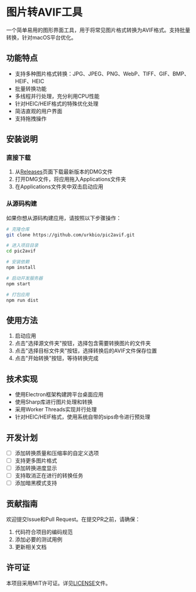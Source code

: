 # 图片转AVIF工具

一个简单易用的图形界面工具，用于将常见图片格式转换为AVIF格式。支持批量转换，针对macOS平台优化。

## 功能特点

- 支持多种图片格式转换：JPG、JPEG、PNG、WebP、TIFF、GIF、BMP、HEIF、HEIC
- 批量转换功能
- 多线程并行处理，充分利用CPU性能
- 针对HEIC/HEIF格式的特殊优化处理
- 简洁直观的用户界面
- 支持拖拽操作

## 安装说明

### 直接下载

1. 从[Releases](https://github.com/urkbio/pic2avif/releases)页面下载最新版本的DMG文件
2. 打开DMG文件，将应用拖入Applications文件夹
3. 在Applications文件夹中双击启动应用

### 从源码构建

如果你想从源码构建应用，请按照以下步骤操作：

```bash
# 克隆仓库
git clone https://github.com/urkbio/pic2avif.git

# 进入项目目录
cd pic2avif

# 安装依赖
npm install

# 启动开发服务器
npm start

# 打包应用
npm run dist
```

## 使用方法

1. 启动应用
2. 点击"选择源文件夹"按钮，选择包含需要转换图片的文件夹
3. 点击"选择目标文件夹"按钮，选择转换后的AVIF文件保存位置
4. 点击"开始转换"按钮，等待转换完成

## 技术实现

- 使用Electron框架构建跨平台桌面应用
- 使用Sharp库进行图片处理和转换
- 采用Worker Threads实现并行处理
- 针对HEIC/HEIF格式，使用系统自带的sips命令进行预处理

## 开发计划

- [ ] 添加转换质量和压缩率的自定义选项
- [ ] 支持更多图片格式
- [ ] 添加转换进度显示
- [ ] 支持取消正在进行的转换任务
- [ ] 添加暗黑模式支持

## 贡献指南

欢迎提交Issue和Pull Request。在提交PR之前，请确保：

1. 代码符合项目的编码规范
2. 添加必要的测试用例
3. 更新相关文档

## 许可证

本项目采用MIT许可证。详见[LICENSE](LICENSE)文件。